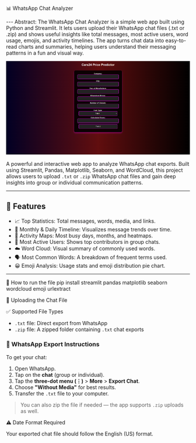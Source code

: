 📊 WhatsApp Chat Analyzer

--- Abstract:
The WhatsApp Chat Analyzer is a simple web app built using Python and Streamlit. It lets users upload their WhatsApp chat files (.txt or .zip) and shows useful insights like total messages, most active users, word usage, emojis, and activity timelines. The app turns chat data into easy-to-read charts and summaries, helping users understand their messaging patterns in a fun and visual way.


![Crime Rate Prediction Banner](https://github.com/karthikprogr/Car-Price-Prediction/blob/main/static/Screenshot%202025-06-06%20140706.png)

A powerful and interactive web app to analyze WhatsApp chat exports. 
Built using Streamlit, Pandas, Matplotlib, Seaborn, and WordCloud, this project allows users to upload `.txt` or `.zip` WhatsApp chat files and gain deep insights into group or individual communication patterns.

---

## 🚀 Features

- 📈 Top Statistics: Total messages, words, media, and links.
- 📅 Monthly & Daily Timeline: Visualizes message trends over time.
- 📆 Activity Maps: Most busy days, months, and heatmaps.
- 👥 Most Active Users: Shows top contributors in group chats.
- ☁️ Word Cloud: Visual summary of commonly used words.
- 🗣️ Most Common Words: A breakdown of frequent terms used.
- 😀 Emoji Analysis: Usage stats and emoji distribution pie chart.

---

🧩 How to run the file
pip install streamlit pandas matplotlib seaborn wordcloud emoji urlextract

📁 Uploading the Chat File

✅ Supported File Types
- `.txt` file: Direct export from WhatsApp
- `.zip` file: A zipped folder containing `.txt` chat exports

### 🔄 WhatsApp Export Instructions
To get your chat:

1. Open WhatsApp.
2. Tap on the **chat** (group or individual).
3. Tap the **three-dot menu (⋮)** > **More** > **Export Chat**.
4. Choose **"Without Media"** for best results.
5. Transfer the `.txt` file to your computer.

> You can also zip the file if needed — the app supports `.zip` uploads as well.

⚠️ Date Format Required

Your exported chat file should follow the English (US) format.



